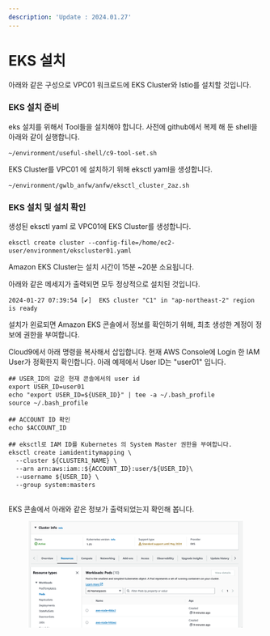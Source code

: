 ```yaml
---
description: 'Update : 2024.01.27'
---
```


# EKS 설치

아래와 같은 구성으로 VPC01 워크로드에 EKS Cluster와 Istio를 설치할 것입니다.



### EKS 설치 준비

eks 설치를 위해서 Tool들을 설치해야 합니다. 사전에 github에서 복제 해 둔 shell을 아래와 같이 실행합니다.

```
~/environment/useful-shell/c9-tool-set.sh

```

EKS Cluster를 VPC01 에 설치하기 위해 eksctl yaml을 생성합니다.

```
~/environment/gwlb_anfw/anfw/eksctl_cluster_2az.sh

```



### EKS 설치 및 설치 확인

생성된 eksctl yaml 로 VPC01에 EKS Cluster를 생성합니다.

```
eksctl create cluster --config-file=/home/ec2-user/environment/ekscluster01.yaml

```

Amazon EKS Cluster는 설치 시간이 15분 \~20분 소요됩니다.

아래와 같은 메세지가 출력되면 모두 정상적으로 설치된 것입니다.

```
2024-01-27 07:39:54 [✔]  EKS cluster "C1" in "ap-northeast-2" region is ready
```

설치가 왼료되면 Amazon EKS 콘솔에서 정보를 확인하기 위해, 최초 생성한 계정이 정보에 권한을 부여합니다.

Cloud9에서 아래 명령을 복사해서 삽입합니다. 현재 AWS Console에 Login 한 IAM User가 정확한지 확인합니다. 아래 예제에서 User ID는 "user01" 입니다.

```
## USER_ID의 값은 현재 콘솔에서의 user id
export USER_ID=user01
echo "export USER_ID=${USER_ID}" | tee -a ~/.bash_profile
source ~/.bash_profile

## ACCOUNT ID 확인
echo $ACCOUNT_ID

## eksctl로 IAM ID를 Kubernetes 의 System Master 권한을 부여합니다.
eksctl create iamidentitymapping \
  --cluster ${CLUSTER1_NAME} \
  --arn arn:aws:iam::${ACCOUNT_ID}:user/${USER_ID}\
  --username ${USER_ID} \
  --group system:masters
  
```

EKS 콘솔에서 아래와 같은 정보가 출력되었는지 확인해 봅니다.

<figure><img src="../.gitbook/assets/image (1).png" alt=""><figcaption></figcaption></figure>

